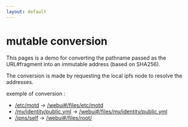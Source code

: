 ```yaml
---
layout: default
---
```

# mutable conversion

This pages is a demo for converting the pathname passed as the URL#fragment
into an immutable address (based on SHA256).

The conversion is made by requesting the local ipfs node to resolve
the addresses.

exemple of conversion :

* [/etc/motd](http://webui.local/webui#/files/etc/motd) -> [/webui#/files/etc/motd](http://webui.local/webui#/files/etc/motd)
* [/my/identity/public.yml](http://webui.local/webui#/files/my/identity/public.yml) -> [/webui#/files/my/identity/public.yml](http://webui.local/webui#/files/my/identity/public.yml)
* [/ipns][1][/self](http://gateway.local/ipns/%peerid%) -> [/webui#/files/root/](http://gateway.local/ipns/self)


[1]: https://duckduckgo.com/?q=mutable+naming+system+blockRing
